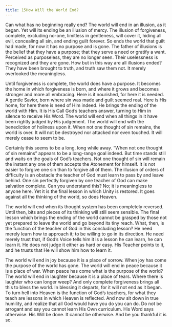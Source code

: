```yaml
---
title: 15How Will the World End?
---
```


Can what has no beginning really end? The world will end in an illusion,
as it began. Yet will its ending be an illusion of mercy. The illusion
of forgiveness, complete, excluding no-one, limitless in gentleness,
will cover it, hiding all evil, concealing all sin, and ending guilt
forever. So ends the world that guilt had made, for now it has no
purpose and is gone. The father of illusions is the belief that they
have a purpose; that they serve a need or gratify a want. Perceived as
purposeless, they are no longer seen. Their uselessness is recognized
and they are gone. How but in this way are all illusions ended? They
have been brought to truth, and truth saw them not. It merely overlooked
the meaningless.

Until forgiveness is complete, the world does have a purpose. It becomes
the home in which forgiveness is born, and where it grows and becomes
stronger and more all embracing. Here is it nourished, for here it is
needed. A gentle Savior, born where sin was made and guilt seemed real.
Here is His home, for here there is need of Him indeed. He brings the
ending of the world with Him. It is His Call God’s teachers answer,
turning to Him in silence to receive His Word. The world will end when
all things in it have been rightly judged by His judgement. The world
will end with the benediction of holiness upon it. When not one thought
of sin remains, the world is over. It will not be destroyed nor attacked
nor even touched. It will merely cease to seem to be.

Certainly this seems to be a long, long while away. “When not one
thought of sin remains” appears to be a long-range goal indeed. But time
stands still and waits on the goals of God’s teachers. Not one thought
of sin will remain the instant any one of them accepts the Atonement for
himself. It is not easier to forgive one sin than to forgive all of
them. The illusion of orders of difficulty is an obstacle the teacher of
God must learn to pass by and leave behind. One sin perfectly forgiven
by one teacher of God can make salvation complete. Can you understand
this? No; it is meaningless to anyone here. Yet it is the final lesson
in which Unity is restored. It goes against all the thinking of the
world, so does Heaven.

The world will end when its thought system has been completely reversed.
Until then, bits and pieces of its thinking will still seem sensible.
The final lesson which brings the ending of the world cannot be grasped
by those not yet prepared to leave the world and go beyond its tiny
reach. What, then, is the function of the teacher of God in this
concluding lesson? He need merely learn how to approach it; to be
willing to go in its direction. He need merely trust that, if God’s
Voice tells him it is a lesson he can learn, he can learn it. He does
not judge it either as hard or easy. His Teacher points to it, and he
trusts that He will show him how to learn it.

The world will end in joy because it is a place of sorrow. When joy has
come the purpose of the world has gone. The world will end in peace
because it is a place of war. When peace has come what is the purpose of
the world? The world will end in laughter because it is a place of
tears. Where there is laughter who can longer weep? And only complete
forgiveness brings all this to bless the world. In blessing it departs,
for it will not end as it began. To turn hell into Heaven is the
function of God’s teachers, for what they teach are lessons in which
Heaven is reflected. And now sit down in true humility, and realize that
all God would have you do you can do. Do not be arrogant and say you
cannot learn His Own curriculum. His Word says otherwise. His Will be
done. It cannot be otherwise. And be you thankful it is so.

